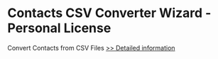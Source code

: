 # Contacts CSV Converter Wizard - Personal License
Convert Contacts from CSV Files
[>> Detailed information](https://secure.shareit.com/shareit/product.html?productid=300857086&affiliateid=200057808)